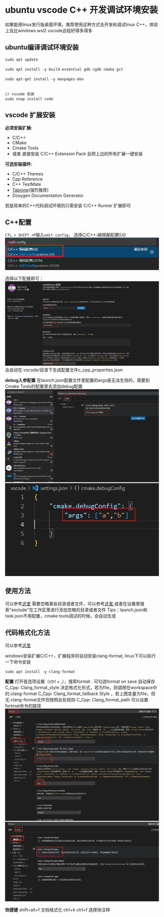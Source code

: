 # ubuntu vscode C++ 开发调试环境安装

如果能用linux发行版桌面环境，推荐使用这种方式去开发和调试linux C++，体验上会比windows wsl2 vscode远程好得多得多

## ubuntu编译调试环境安装
```
sudo apt update

sudo apt install -y build-essential gdb cgdb cmake git

sudo apt-get install -y manpages-dev


// vscode 安装
sudo snap install code
```

## vscode 扩展安装
**必须安装扩展:**
- C/C++
- CMake
- Cmake Tools
- 或者 直接安装 C/C++ Extension Pack 会把上边的所有扩展一键安装

**可选安装插件:**
- C/C++ Themes
- Cpp Reference
- C++ TestMate
- [Tabnine](https://marketplace.visualstudio.com/items?itemName=TabNine.tabnine-vscode)(强烈推荐)
- Doxygen Documentation Generator


若是简单的C++代码调试环境则只需安装 C/C++ Runner 扩展即可

## C++配置
`CTL + SHIFT +P`输入`edit config`， 选择*C/C++:编辑器配置(UI)*
![](/assets/C%2B%2Beditconfig.png)

选择以下配置即可：
![](/assets/C%2B%2Bconfig.png)
会自动在.vscode/目录下生成配置文件c_cpp_properties.json

**debug入参配置**
在launch.json配置文件里配置的args是无法生效的，需要到Cmake Tools的配置里去添加debug配置
![](/assets/cmake-config1.png)
![](/assets/cmake-config2.png)


## 使用方法
可以参考[这里](https://zhuanlan.zhihu.com/p/52874931)
需要忽略某些目录或者文件，可以参考[这里](https://www.jianshu.com/p/b7b25dd499ab),或者在设置里搜索"exclude"在工作区里进行添加忽略的目录或者文件
Tips：launch.json和task.json不用配置，cmake tools调试的时候，会自动生成

## 代码格式化方法

可以参考[这里](https://blog.csdn.net/core571/article/details/82867932)

windows安装扩展C/C++，扩展程序将自动安装clang-format, linux下可以执行一下命令安装

```
sudo apt install -y clang-format
```
**配置**
打开首选项设置（ctrl + ,），搜索format .
可勾选format on save 自动保存
C_Cpp: Clang_format_style 决定格式化形式，若为file，则调用在workspace中的.clang-format
C_Cpp: Clang_format_fallback Style ，若上图变量为file，但无.clang-format文件则按照此处规则
C_Cpp: Clang_format_path 可以设置fortmat命令的路径
![](/assets/clang-format1.png)
![](/assets/clang-format2.png)


**快捷键**
shift+alt+f 文档格式化
ctrl+k ctrl+f 选择快注释

